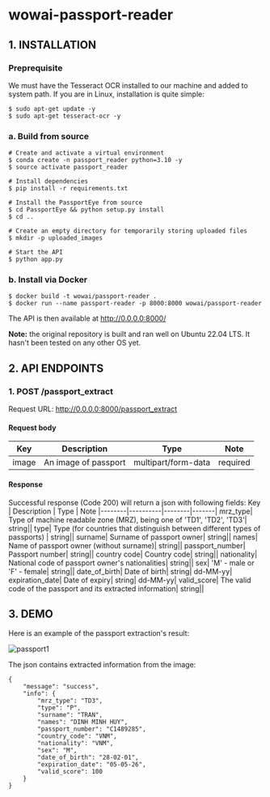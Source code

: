 # wowai-passport-reader
## 1. INSTALLATION
### Preprequisite
We must have the Tesseract OCR installed to our machine and added to system path. If you are in Linux, installation is quite simple:
```
$ sudo apt-get update -y
$ sudo apt-get tesseract-ocr -y
```
### a. Build from source
```
# Create and activate a virtual environment
$ conda create -n passport_reader python=3.10 -y
$ source activate passport_reader
 
# Install dependencies
$ pip install -r requirements.txt
 
# Install the PassportEye from source
$ cd PassportEye && python setup.py install
$ cd ..

# Create an empty directory for temporarily storing uploaded files
$ mkdir -p uploaded_images

# Start the API
$ python app.py
```

### b. Install via Docker
```
$ docker build -t wowai/passport-reader .
$ docker run --name passport-reader -p 8000:8000 wowai/passport-reader
```
The API is then available at http://0.0.0.0:8000/

**Note:** the original repository is built and ran well on Ubuntu 22.04 LTS. It hasn't been tested on any other OS yet.

## 2. API ENDPOINTS
### 1. POST /passport_extract
Request URL: http://0.0.0.0:8000/passport_extract
#### Request body
Key | Description | Type | Note
|--------|----------|--------|--------|
image| An image of passport| multipart/form-data| required|

#### Response
Successful response (Code 200) will return a json with following fields:
Key | Description | Type | Note
|--------|----------|--------|-------|
mrz_type| Type of machine readable zone (MRZ), being one of 'TD1', 'TD2', 'TD3'| string||
type| Type (for countries that distinguish between different types of passports) | string||
surname| Surname of passport owner| string||
names| Name of passport owner (without surname)| string||
passport_number| Passport number| string||
country code| Country code| string||
nationality| National code of passport owner's nationalities| string||
sex| 'M' - male or 'F' - female| string||
date_of_birth| Date of birth| string| dd-MM-yy|
expiration_date| Date of expiry| string| dd-MM-yy|
valid_score| The valid code of the passport and its extracted information| string||

## 3. DEMO
Here is an example of the passport extraction's result:

![passport1](https://user-images.githubusercontent.com/79528257/200649695-d5ce12fe-7827-4c39-b8d4-64dc10a5095c.jpg)

The json contains extracted information from the image:

```
{
    "message": "success",
    "info": {
        "mrz_type": "TD3",
        "type": "P",
        "surname": "TRAN",
        "names": "DINH MINH HUY",
        "passport_number": "C1489285",
        "country_code": "VNM",
        "nationality": "VNM",
        "sex": "M",
        "date_of_birth": "28-02-01",
        "expiration_date": "05-05-26",
        "valid_score": 100
    }
}
```

